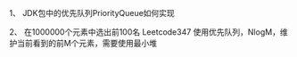 

1、 JDK包中的优先队列PriorityQueue如何实现

2、 在1000000个元素中选出前100名 Leetcode347
    使用优先队列，NlogM，维护当前看到的前M个元素，需要使用最小堆

